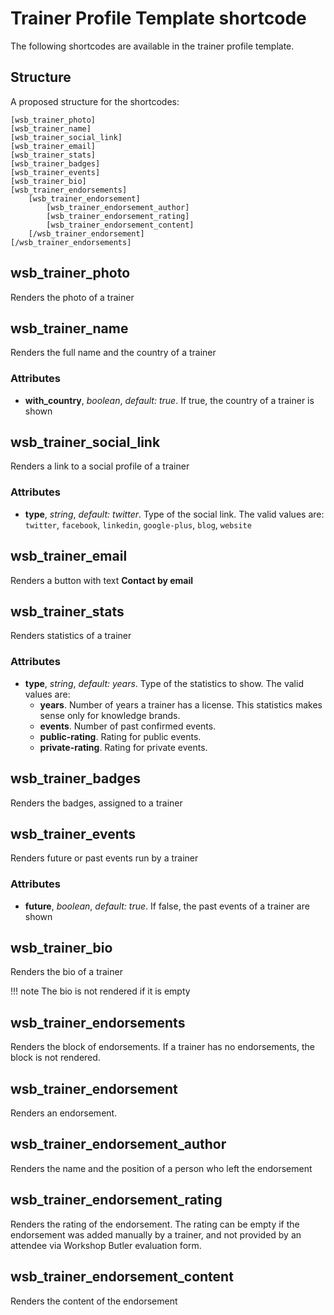 # Trainer Profile Template shortcode

The following shortcodes are available in the trainer profile template.

## Structure
A proposed structure for the shortcodes:

    [wsb_trainer_photo]
    [wsb_trainer_name]
    [wsb_trainer_social_link]
    [wsb_trainer_email]
    [wsb_trainer_stats]
    [wsb_trainer_badges]
    [wsb_trainer_events]
    [wsb_trainer_bio]
    [wsb_trainer_endorsements]
        [wsb_trainer_endorsement]
            [wsb_trainer_endorsement_author]
            [wsb_trainer_endorsement_rating]
            [wsb_trainer_endorsement_content]
        [/wsb_trainer_endorsement]
    [/wsb_trainer_endorsements]

## wsb_trainer_photo
Renders the photo of a trainer

## wsb_trainer_name
Renders the full name and the country of a trainer

### Attributes

* **with_country**, *boolean*, *default: true*. If true, the country of a trainer is
shown

## wsb_trainer_social_link
Renders a link to a social profile of a trainer

### Attributes

* **type**, *string*, *default: twitter*. Type of the social link. The valid values are: `twitter`, `facebook`, `linkedin`, `google-plus`, `blog`, `website`

## wsb_trainer_email
Renders a button with text **Contact by email**

## wsb_trainer_stats
Renders statistics of a trainer

### Attributes

* **type**, *string*, *default: years*. Type of the statistics to show. The valid values are:
  * **years**. Number of years a trainer has a license. This statistics makes sense only for knowledge brands.
  * **events**. Number of past confirmed events.
  * **public-rating**. Rating for public events.
  * **private-rating**. Rating for private events.

## wsb_trainer_badges
Renders the badges, assigned to a trainer

## wsb_trainer_events
Renders future or past events run by a trainer

### Attributes

* **future**, *boolean*, *default: true*. If false, the past events of a trainer are shown

## wsb_trainer_bio
Renders the bio of a trainer

!!! note
    The bio is not rendered if it is empty

## wsb_trainer_endorsements
Renders the block of endorsements. If a trainer has no endorsements, the block is not rendered.

## wsb_trainer_endorsement
Renders an endorsement.

## wsb_trainer_endorsement_author
Renders the name and the position of a person who left the endorsement

## wsb_trainer_endorsement_rating
Renders the rating of the endorsement. The rating can be empty if the endorsement was added manually
by a trainer, and not provided by an attendee via Workshop Butler evaluation form.

## wsb_trainer_endorsement_content
Renders the content of the endorsement
